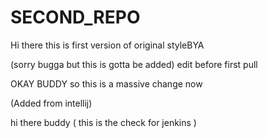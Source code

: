 # SECOND_REPO

Hi there this is first version of original styleBYA

(sorry bugga but this is gotta be added) edit before first pull 


OKAY BUDDY so this is a massive change now

(Added from intellij)

hi there buddy ( this is the check for jenkins )
